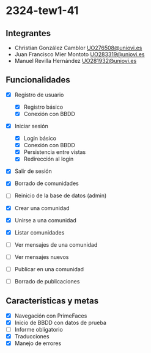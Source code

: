 # 2324-tew1-41
## Integrantes
- Christian	González Camblor	UO276508@uniovi.es
- Juan Francisco Mier Montoto	UO283319@uniovi.es
- Manuel Revilla Hernández		UO281932@uniovi.es

## Funcionalidades
- [x] Registro de usuario
  - [x] Registro básico
  - [x] Conexión con BBDD
- [x] Iniciar sesión
  - [x] Login básico
  - [x] Conexión con BBDD
  - [x] Persistencia entre vistas
  - [x] Redirección al login
- [x] Salir de sesión
- [x] Borrado de comunidades
- [ ] Reinicio de la base de datos (admin)
- [x] Crear una comunidad
- [x] Unirse a una comunidad
- [x] Listar comunidades
- [ ] Ver mensajes de una comunidad
- [ ] Ver mensajes nuevos
- [ ] Publicar en una comunidad
- [ ] Borrado de publicaciones


## Características y metas
- [x] Navegación con PrimeFaces
- [x] Inicio de BBDD con datos de prueba
- [ ] Informe obligatorio
- [x] Traducciones
- [x] Manejo de errores
